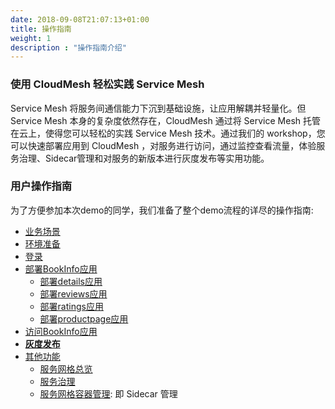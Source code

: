 ```yaml
---
date: 2018-09-08T21:07:13+01:00
title: 操作指南
weight: 1
description : "操作指南介绍"
---
```


### 使用 CloudMesh 轻松实践 Service Mesh

Service Mesh 将服务间通信能力下沉到基础设施，让应用解耦并轻量化。但 Service Mesh 本身的复杂度依然存在，CloudMesh 通过将 Service Mesh 托管在云上，使得您可以轻松的实践 Service Mesh 技术。通过我们的 workshop，您可以快速部署应用到 CloudMesh ，对服务进行访问，通过监控查看流量，体验服务治理、Sidecar管理和对服务的新版本进行灰度发布等实用功能。

### 用户操作指南

为了方便参加本次demo的同学，我们准备了整个demo流程的详尽的操作指南:

- [业务场景](story.html)
- [环境准备](env.html)
- [登录](login.html)
- [部署BookInfo应用](bookinfo.html)
  - [部署details应用](bookinfo-details.html)
  - [部署reviews应用](bookinfo-reviews.html)
  - [部署ratings应用](bookinfo-ratings.html)
  - [部署productpage应用](bookinfo-productpage.html)
- [访问BookInfo应用](access.html)
- [**灰度发布**](gray.html)
- [其他功能](others.html)
	- [服务网格总览](overview.html)
	- [服务治理](governance.html)
	- [服务网格容器管理](sidecar.html): 即 Sidecar 管理






